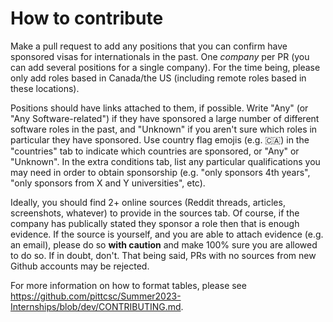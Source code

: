 # How to contribute
Make a pull request to add any positions that you can confirm have sponsored visas for internationals in the past. One *company* per PR (you can add several positions for a single company). For the time being, please only add roles based in Canada/the US (including remote roles based in these locations).

Positions should have links attached to them, if possible. Write "Any" (or "Any Software-related") if they have sponsored a large number of different software roles in the past, and "Unknown" if you aren't sure which roles in particular they have sponsored. Use country flag emojis (e.g. 🇨🇦) in the "countries" tab to indicate which countries are sponsored, or "Any" or "Unknown". In the extra conditions tab, list any particular qualifications you may need in order to obtain sponsorship (e.g. "only sponsors 4th years", "only sponsors from X and Y universities", etc).

Ideally, you should find 2+ online sources (Reddit threads, articles, screenshots, whatever) to provide in the sources tab. Of course, if the company has publically stated they sponsor a role then that is enough evidence. If the source is yourself, and you are able to attach evidence (e.g. an email), please do so **with caution** and make 100% sure you are allowed to do so. If in doubt, don't. That being said, PRs with no sources from new Github accounts may be rejected.

For more information on how to format tables, please see https://github.com/pittcsc/Summer2023-Internships/blob/dev/CONTRIBUTING.md.
